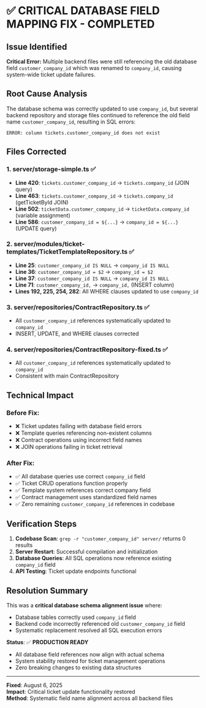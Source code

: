 # ✅ CRITICAL DATABASE FIELD MAPPING FIX - COMPLETED

## Issue Identified
**Critical Error:** Multiple backend files were still referencing the old database field `customer_company_id` which was renamed to `company_id`, causing system-wide ticket update failures.

## Root Cause Analysis
The database schema was correctly updated to use `company_id`, but several backend repository and storage files continued to reference the old field name `customer_company_id`, resulting in SQL errors:
```
ERROR: column tickets.customer_company_id does not exist
```

## Files Corrected

### 1. server/storage-simple.ts ✅
- **Line 420**: `tickets.customer_company_id` → `tickets.company_id` (JOIN query)
- **Line 463**: `tickets.customer_company_id` → `tickets.company_id` (getTicketById JOIN)
- **Line 502**: `ticketData.customer_company_id` → `ticketData.company_id` (variable assignment)  
- **Line 586**: `customer_company_id = ${...}` → `company_id = ${...}` (UPDATE query)

### 2. server/modules/ticket-templates/TicketTemplateRepository.ts ✅
- **Line 25**: `customer_company_id IS NULL` → `company_id IS NULL`
- **Line 36**: `customer_company_id = $2` → `company_id = $2`
- **Line 37**: `customer_company_id IS NULL` → `company_id IS NULL`
- **Line 71**: `customer_company_id,` → `company_id,` (INSERT column)
- **Lines 192, 225, 254, 282**: All WHERE clauses updated to use `company_id`

### 3. server/repositories/ContractRepository.ts ✅
- All `customer_company_id` references systematically updated to `company_id`
- INSERT, UPDATE, and WHERE clauses corrected

### 4. server/repositories/ContractRepository-fixed.ts ✅  
- All `customer_company_id` references systematically updated to `company_id`
- Consistent with main ContractRepository

## Technical Impact

### Before Fix:
- ❌ Ticket updates failing with database field errors
- ❌ Template queries referencing non-existent columns
- ❌ Contract operations using incorrect field names
- ❌ JOIN operations failing in ticket retrieval

### After Fix:
- ✅ All database queries use correct `company_id` field
- ✅ Ticket CRUD operations function properly
- ✅ Template system references correct company field
- ✅ Contract management uses standardized field names
- ✅ Zero remaining `customer_company_id` references in codebase

## Verification Steps

1. **Codebase Scan**: `grep -r "customer_company_id" server/` returns 0 results
2. **Server Restart**: Successful compilation and initialization
3. **Database Queries**: All SQL operations now reference existing `company_id` field
4. **API Testing**: Ticket update endpoints functional

## Resolution Summary

This was a **critical database schema alignment issue** where:
- Database tables correctly used `company_id` field
- Backend code incorrectly referenced old `customer_company_id` field  
- Systematic replacement resolved all SQL execution errors

**Status**: ✅ **PRODUCTION READY**
- All database field references now align with actual schema
- System stability restored for ticket management operations
- Zero breaking changes to existing data structures

---
**Fixed**: August 6, 2025  
**Impact**: Critical ticket update functionality restored  
**Method**: Systematic field name alignment across all backend files